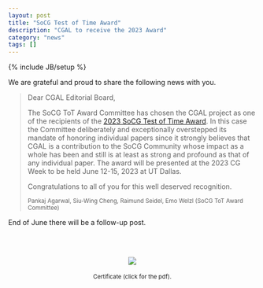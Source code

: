 ```yaml
---
layout: post
title: "SoCG Test of Time Award"
description: "CGAL to receive the 2023 Award"
category: "news"
tags: []
---
```

{% include JB/setup %}

<p>We are grateful and proud to share the following news with you.</p>


<blockquote>
<p>Dear CGAL Editorial Board,</p>
<p> The SoCG ToT Award Committee  has chosen the CGAL project as one of the recipients of the <a href="https://computational-geometry.org/Awards/SoCG_Test_of_Time.html">2023 SoCG Test of Time Award</a>.  In this case the Committee deliberately and exceptionally overstepped its mandate of honoring individual papers since it strongly believes that CGAL is a contribution to the SoCG Community whose impact as a whole has been and still is at least as strong and profound as that of any individual paper. The award will be presented at the 2023 CG Week to be held  June 12-15, 2023 at UT Dallas.</p>


<p>Congratulations to all of you for this well deserved recognition.</p>

 <p><small>Pankaj Agarwal, Siu-Wing Cheng,  Raimund Seidel,  Emo Welzl (SoCG ToT Award Committee)</small></p>
</blockquote>


<p>End of June there will be a follow-up post.</p>

<br><br>
<div style="text-align:center;">
  <a href="../../../../../images/SoCG_2023_ToT_CGAL.pdf"><img src="../../../../../images/SoCG_2023_ToT_CGAL.png" style="max-width:95%"/></a><br>
  <br><small>Certificate (click for the pdf).</small>
</div>
